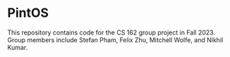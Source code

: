 PintOS
=======================

This repository contains code for the CS 162 group project in Fall 2023. Group members include Stefan Pham, Felix Zhu, Mitchell Wolfe, and Nikhil Kumar.
